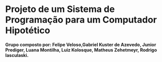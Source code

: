 # Projeto de um Sistema de Programação para um Computador Hipotético

#### Grupo composto por: Felipe Veloso,Gabriel Kuster de Azevedo, Junior Prediger, Luana Montilha, Luiz Kolosque, Matheus Zehetmeyr, Rodrigo Iasculaski.

